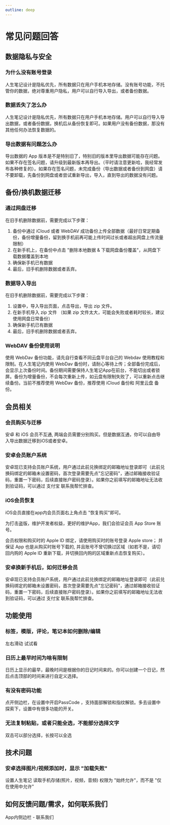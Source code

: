 ```yaml
---
outline: deep
---
```


# 常见问题回答

## 数据隐私与安全

### 为什么没有账号登录
人生笔记设计是隐私优先，所有数据只在用户手机本地存储。没有账号功能，不托管你的数据，绝对尊重用户隐私，用户可以自行导入导出，或者备份数据。

### 数据丢失了怎么办
人生笔记设计是隐私优先，所有数据只在用户手机本地存储。用户可以自行导入导出数据，或者备份数据，换机后从备份恢复即可。如果用户没有备份数据，那没有其他任何办法恢复数据的。

### 导出数据有问题怎么办
导出数据的 App 版本是不是特别旧了，特别旧的版本里导出数据可能存在问题。如果不存在签名问题，请升级到最新版本再导出。（平时请注意更新哈，我经常发布各种修复的）。如果存在签名问题，未完成备份（导出数据或者备份到网盘）请不要卸载，先备份到网盘或者尝试重新导出，导入，直到导出的数据没有问题。

## 备份/换机数据迁移

### 通过网盘迁移
在旧手机删除数据前，需要完成以下步骤：
1. 备份中通过 iCloud 或者 WebDAV 成功备份上传全部数据（最好日常定期备份，备份增量备份，留到换手机前再可能上传时间过长或者超出网盘上传流量限制）
2. 在新手机上，在备份中点击 "删除本地数据 & 下载网盘备份覆盖"，从网盘下载数据覆盖到本地
3. 确保新手机已有数据
4. 最后，旧手机删除数据或者丢弃。

### 数据导入导出
在旧手机删除数据前，需要完成以下步骤：
1. 设置中，导入导出页面，点击导出，导出 zip 文件。
2. 在新手机导入 zip 文件 （如果 zip 文件太大，可能会失败或者耗时较长，建议使用网盘日常备份）
3. 确保新手机已有数据
4. 最后，旧手机删除数据或者丢弃。

### WebDAV 备份使用说明
使用 WebDav 备份功能，请先自行查看不同云盘平台自己的 Webdav 使用教程和限制。在人生笔记内使用 WebDav 备份时，请耐心等待上传；全部备份完成后，会显示上次备份时间。备份期间需要保持人生笔记App在前台，不能切出或者锁屏。备份为增量备份，不会每次重新上传，如云盘有限制失败了，可以重新点击继续备份。当前不推荐使用 WebDav 备份，推荐使用 iCloud 备份和 阿里云盘 备份。

## 会员相关

### 会员购买与迁移
安卓 和 iOS 会员不互通, 两端会员需要分别购买。但是数据互通，你可以自由导入导出数据迁移到iOS或者安卓。

### 安卓会员账户系统
安卓现已支持会员账户系统，用户通过此前兑换绑定的邮箱地址登录即可（此前兑换码绑定的邮箱未设置密码，首次登录需要先点"忘记密码"，通过邮箱接收验证码，重置一下密码，后续直接账户密码登录）。如果你之前填写的邮箱地址无法收到验证码，可以通过 支付宝 联系我帮忙排查。

### iOS会员恢复
iOS会员直接在app内会员页面右上角点击 "恢复购买"即可。

为打击盗版，维护开发者权益，更好的维护App，我们会验证会员 App Store 账号。

会员权限和购买时的 Apple ID 绑定，请使用购买时的账号登录 Apple store；
并保证 App 也是从购买时账号下载的, 并且账号不曾切换过区域（如若不是，请切回内购的 Apple ID 重新下载，并切换回内购的区域重新点击恢复购买）。


### 安卓换新手机后，如何迁移会员
安卓现已支持会员账户系统，用户通过此前兑换绑定的邮箱地址登录即可（此前兑换码绑定的邮箱未设置密码，首次登录需要先点"忘记密码"，通过邮箱接收验证码，重置一下密码，后续直接账户密码登录）。如果你之前填写的邮箱地址无法收到验证码，可以通过 支付宝 联系我帮忙排查。

## 功能使用

### 标签，模版，评论，笔记本如何删除/编辑
左右滑动 试试看

### 日历上最早时间为啥有限制
日历上显示的最早，最晚时间是根据你的日记时间来的。你可以创建一个日记，然后点击顶部的时间来进行自定义选择。

### 有没有密码功能
点开侧边栏，在设置中开启PassCode ，支持面部解锁和指纹解锁。多去设置中探索下，设置中有很多功能的开关。

### 无法复制粘贴，或者只能全选，不能部分选择文字
双击可以部分选择，长按可以全选

## 技术问题

### 安卓选择图片/视频添加时，显示 "加载失败"
设置人生笔记 读取手机存储(照片，视频，音频) 权限为 "始终允许"，而不是 "仅在使用中允许"

## 如何反馈问题/需求，如何联系我们

App内侧边栏 - 联系我们
